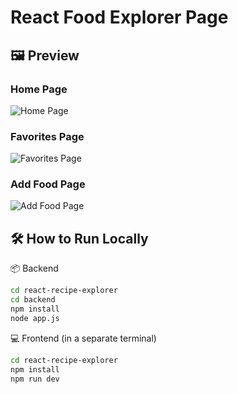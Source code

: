 # React Food Explorer Page

## 🖼️ Preview

### Home Page  
![Home Page](./assets/ReactFoodHomePage.png)

### Favorites Page  
![Favorites Page](./assets/ReactFoodFavorites.png)

### Add Food Page  
![Add Food Page](./assets/ReactFoodAdd.png)

## 🛠️ How to Run Locally
📦 Backend
```bash
cd react-recipe-explorer
cd backend
npm install
node app.js
```
💻 Frontend (in a separate terminal)
```bash
cd react-recipe-explorer
npm install
npm run dev
